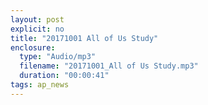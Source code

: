 ```yaml
---
layout: post
explicit: no
title: "20171001 All of Us Study"
enclosure:
  type: "Audio/mp3"
  filename: "20171001_All of Us Study.mp3"
  duration: "00:00:41"
tags: ap_news
---
```




